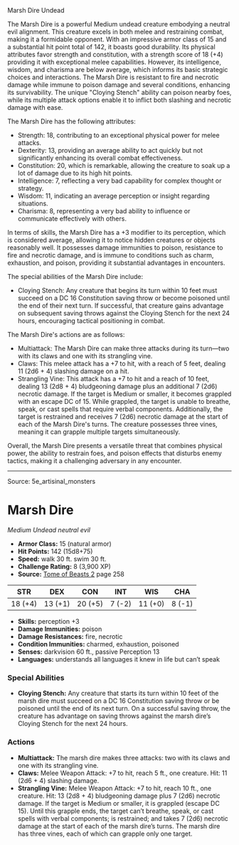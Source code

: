 <MonsterName/>Marsh Dire</MonsterName>
<CreatureType/>Undead</CreatureType>

<summary>The Marsh Dire is a powerful Medium undead creature embodying a neutral evil alignment. This creature excels in both melee and restraining combat, making it a formidable opponent. With an impressive armor class of 15 and a substantial hit point total of 142, it boasts good durability. Its physical attributes favor strength and constitution, with a strength score of 18 (+4) providing it with exceptional melee capabilities. However, its intelligence, wisdom, and charisma are below average, which informs its basic strategic choices and interactions. The Marsh Dire is resistant to fire and necrotic damage while immune to poison damage and several conditions, enhancing its survivability. The unique "Cloying Stench" ability can poison nearby foes, while its multiple attack options enable it to inflict both slashing and necrotic damage with ease.</summary>

<detail>

The Marsh Dire has the following attributes:
- Strength: 18, contributing to an exceptional physical power for melee attacks.
- Dexterity: 13, providing an average ability to act quickly but not significantly enhancing its overall combat effectiveness.
- Constitution: 20, which is remarkable, allowing the creature to soak up a lot of damage due to its high hit points.
- Intelligence: 7, reflecting a very bad capability for complex thought or strategy.
- Wisdom: 11, indicating an average perception or insight regarding situations.
- Charisma: 8, representing a very bad ability to influence or communicate effectively with others.

In terms of skills, the Marsh Dire has a +3 modifier to its perception, which is considered average, allowing it to notice hidden creatures or objects reasonably well. It possesses damage immunities to poison, resistance to fire and necrotic damage, and is immune to conditions such as charm, exhaustion, and poison, providing it substantial advantages in encounters.

The special abilities of the Marsh Dire include:

- Cloying Stench: Any creature that begins its turn within 10 feet must succeed on a DC 16 Constitution saving throw or become poisoned until the end of their next turn. If successful, that creature gains advantage on subsequent saving throws against the Cloying Stench for the next 24 hours, encouraging tactical positioning in combat.

The Marsh Dire's actions are as follows:

- Multiattack: The Marsh Dire can make three attacks during its turn—two with its claws and one with its strangling vine.
- Claws: This melee attack has a +7 to hit, with a reach of 5 feet, dealing 11 (2d6 + 4) slashing damage on a hit.
- Strangling Vine: This attack has a +7 to hit and a reach of 10 feet, dealing 13 (2d8 + 4) bludgeoning damage plus an additional 7 (2d6) necrotic damage. If the target is Medium or smaller, it becomes grappled with an escape DC of 15. While grappled, the target is unable to breathe, speak, or cast spells that require verbal components. Additionally, the target is restrained and receives 7 (2d6) necrotic damage at the start of each of the Marsh Dire's turns. The creature possesses three vines, meaning it can grapple multiple targets simultaneously.

Overall, the Marsh Dire presents a versatile threat that combines physical power, the ability to restrain foes, and poison effects that disturbs enemy tactics, making it a challenging adversary in any encounter.</detail>



---

Source: 5e_artisinal_monsters

# Marsh Dire

*Medium* *Undead* *neutral evil*

- **Armor Class:** 15 (natural armor)
- **Hit Points:** 142 (15d8+75)
- **Speed:** walk 30 ft. swim 30 ft.
- **Challenge Rating:** 8 (3,900 XP)
- **Source:** [Tome of Beasts 2](https://koboldpress.com/kpstore/product/tome-of-beasts-2-for-5th-edition) page 258

| STR | DEX | CON | INT | WIS | CHA |
| --- | --- | --- | --- | --- | --- |
| 18 (+4) | 13 (+1) | 20 (+5) | 7 (-2) | 11 (+0) | 8 (-1) |

- **Skills:** perception +3
- **Damage Immunities:** poison
- **Damage Resistances:** fire, necrotic
- **Condition Immunities:** charmed, exhaustion, poisoned
- **Senses:** darkvision 60 ft., passive Perception 13
- **Languages:** understands all languages it knew in life but can’t speak

### Special Abilities

- **Cloying Stench:** Any creature that starts its turn within 10 feet of the marsh dire must succeed on a DC 16 Constitution saving throw or be poisoned until the end of its next turn. On a successful saving throw, the creature has advantage on saving throws against the marsh dire’s Cloying Stench for the next 24 hours.

### Actions

- **Multiattack:** The marsh dire makes three attacks: two with its claws and one with its strangling vine.
- **Claws:** Melee Weapon Attack: +7 to hit, reach 5 ft., one creature. Hit: 11 (2d6 + 4) slashing damage.
- **Strangling Vine:** Melee Weapon Attack: +7 to hit, reach 10 ft., one creature. Hit: 13 (2d8 + 4) bludgeoning damage plus 7 (2d6) necrotic damage. If the target is Medium or smaller, it is grappled (escape DC 15). Until this grapple ends, the target can’t breathe, speak, or cast spells with verbal components; is restrained; and takes 7 (2d6) necrotic damage at the start of each of the marsh dire’s turns. The marsh dire has three vines, each of which can grapple only one target.




